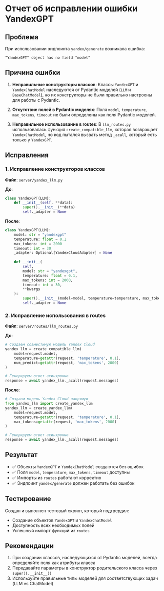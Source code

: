 # Отчет об исправлении ошибки YandexGPT

## Проблема
При использовании эндпоинта `yandex/generate` возникала ошибка:
```
"YandexGPT" object has no field "model"
```

## Причина ошибки
1. **Неправильные конструкторы классов**: Классы `YandexGPT` и `YandexChatModel` наследуются от Pydantic моделей (`LLM` и `BaseChatModel`), но их конструкторы не были правильно настроены для работы с Pydantic.

2. **Отсутствие полей в Pydantic моделях**: Поля `model`, `temperature`, `max_tokens`, `timeout` не были определены как поля Pydantic моделей.

3. **Неправильное использование в routes**: В `llm_routes.py` использовалась функция `create_compatible_llm`, которая возвращает `YandexChatModel`, но код пытался вызвать метод `_acall`, который есть только у `YandexGPT`.

## Исправления

### 1. Исправление конструкторов классов
**Файл**: `server/yandex_llm.py`

**До**:
```python
class YandexGPT(LLM):
    def __init__(self, **data):
        super().__init__(**data)
        self._adapter = None
```

**После**:
```python
class YandexGPT(LLM):
    model: str = "yandexgpt"
    temperature: float = 0.1
    max_tokens: int = 2000
    timeout: int = 30
    _adapter: Optional[YandexCloudAdapter] = None
    
    def __init__(
        self,
        model: str = "yandexgpt",
        temperature: float = 0.1,
        max_tokens: int = 2000,
        timeout: int = 30,
        **kwargs
    ):
        super().__init__(model=model, temperature=temperature, max_tokens=max_tokens, timeout=timeout, **kwargs)
        self._adapter = None
```

### 2. Исправление использования в routes
**Файл**: `server/routes/llm_routes.py`

**До**:
```python
# Создаем совместимую модель Yandex Cloud
yandex_llm = create_compatible_llm(
    model=request.model,
    temperature=getattr(request, 'temperature', 0.1),
    num_predict=getattr(request, 'max_tokens', 2000)
)

# Генерируем ответ асинхронно
response = await yandex_llm._acall(request.messages)
```

**После**:
```python
# Создаем модель Yandex Cloud напрямую
from yandex_llm import create_yandex_llm
yandex_llm = create_yandex_llm(
    model=request.model,
    temperature=getattr(request, 'temperature', 0.1),
    max_tokens=getattr(request, 'max_tokens', 2000)
)

# Генерируем ответ асинхронно
response = await yandex_llm._acall(request.messages)
```

## Результат
- ✅ Объекты `YandexGPT` и `YandexChatModel` создаются без ошибок
- ✅ Поля `model`, `temperature`, `max_tokens`, `timeout` доступны
- ✅ Импорты из `routes` работают корректно
- ✅ Эндпоинт `yandex/generate` должен работать без ошибок

## Тестирование
Создан и выполнен тестовый скрипт, который подтвердил:
- Создание объектов `YandexGPT` и `YandexChatModel`
- Доступность всех необходимых полей
- Успешный импорт функций из `routes`

## Рекомендации
1. При создании классов, наследующихся от Pydantic моделей, всегда определяйте поля как атрибуты класса
2. Передавайте параметры в конструктор родительского класса через `super().__init__()`
3. Используйте правильные типы моделей для соответствующих задач (LLM vs ChatModel) 